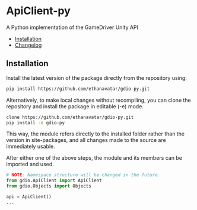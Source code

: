 # ApiClient-py
 A Python implementation of the GameDriver Unity API

 - [Installation](#Installation)
 - [Changelog](CHANGELOG.md)

## Installation

Install the latest version of the package directly from the repository using:
```sh
pip install https://github.com/ethanavatar/gdio-py.git
```

Alternatively, to make local changes without recompiling, you can clone the repository and install the package in editable (-e) mode.
```sh
clone https://github.com/ethanavatar/gdio-py.git
pip install -e gdio-py
```
This way, the module refers directly to the installed folder rather than the version in site-packages, and all changes made to the source are immediately usable.

After either one of the above steps, the module and its members can be imported and used.
```py
# NOTE: Namespace structure will be changed in the future.
from gdio.ApiClient import ApiClient
from gdio.Objects import Objects

api = ApiClient()
...
```
